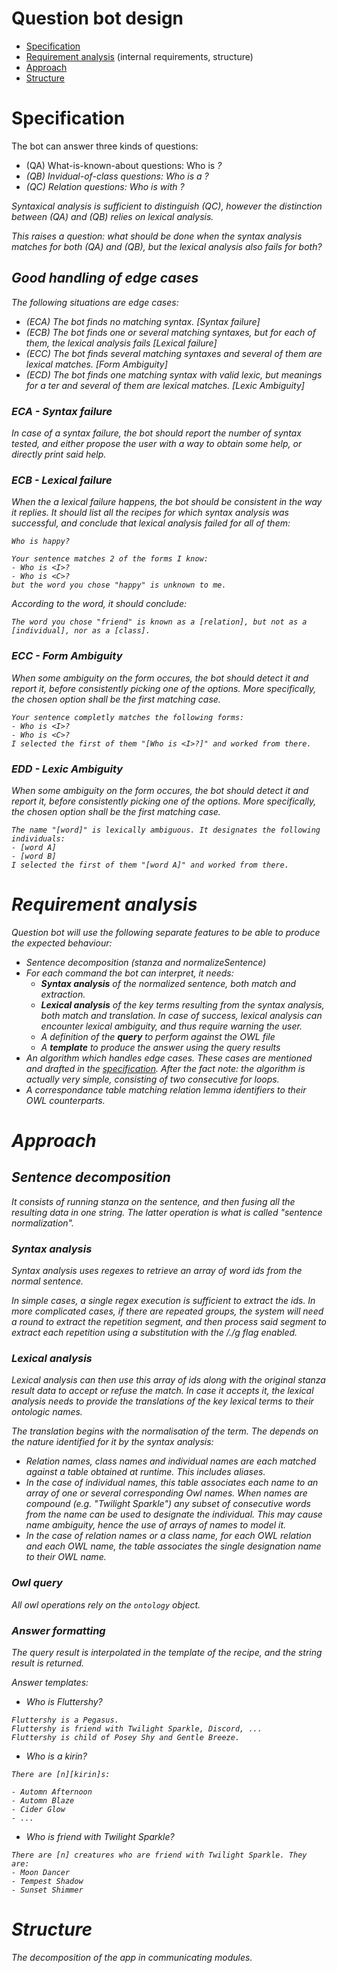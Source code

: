 # Question bot design

- [Specification](#specification)
- [Requirement analysis](#requirement-analysis) (internal requirements, structure)
- [Approach](#approach)
- [Structure](#Structure)

# Specification

The bot can answer three kinds of questions:

- (QA) What-is-known-about questions:
  Who is <I>?
- (QB) Invidual-of-class questions:
  Who is a <C>?
- (QC) Relation questions:
  Who is <Relation> with <I>?

Syntaxical analysis is sufficient to distinguish (QC), however the distinction between (QA) and (QB) relies on lexical analysis.

This raises a question: what should be done when the syntax analysis matches for
both (QA) and (QB), but the lexical analysis also fails for both?

## Good handling of edge cases

The following situations are edge cases:

- (ECA) The bot finds no matching syntax. [Syntax failure]
- (ECB) The bot finds one or several matching syntaxes, but for each of them, the lexical analysis fails [Lexical failure]
- (ECC) The bot finds several matching syntaxes and several of them are lexical matches. [Form Ambiguity]
- (ECD) The bot finds one matching syntax with valid lexic, but meanings for a ter and several of them are lexical matches. [Lexic Ambiguity]

### ECA - Syntax failure

In case of a syntax failure, the bot should report the number of syntax tested,
and either propose the user with a way to obtain some help, or directly print
said help.

### ECB - Lexical failure

When the a lexical failure happens, the bot should be consistent in the way
it replies. It should list all the recipes for which syntax analysis was
successful, and conclude that lexical analysis failed for all of them:

```
Who is happy?

Your sentence matches 2 of the forms I know:
- Who is <I>?
- Who is <C>?
but the word you chose "happy" is unknown to me.
```

According to the word, it should conclude:

```
The word you chose "friend" is known as a [relation], but not as a [individual], nor as a [class].
```

### ECC - Form Ambiguity

When some ambiguity on the form occures, the bot should detect it and report it, before consistently picking one of the options. More specifically, the chosen option shall be the first matching case.

```
Your sentence completly matches the following forms:
- Who is <I>?
- Who is <C>?
I selected the first of them "[Who is <I>?]" and worked from there.
```

### EDD - Lexic Ambiguity

When some ambiguity on the form occures, the bot should detect it and report it, before consistently picking one of the options. More specifically, the chosen option shall be the first matching case.

```
The name "[word]" is lexically ambiguous. It designates the following individuals:
- [word A]
- [word B]
I selected the first of them "[word A]" and worked from there.
```

# Requirement analysis

Question bot will use the following separate features to be able to produce the
expected behaviour:

- Sentence decomposition (stanza and normalizeSentence)
- For each command the bot can interpret, it needs:
  - **Syntax analysis** of the normalized sentence, both match and extraction.
  - **Lexical analysis** of the key terms resulting from the syntax analysis, both match and translation. In case of success, lexical analysis can encounter lexical ambiguity, and thus require warning the user.
  - A definition of the **query** to perform against the OWL file
  - A **template** to produce the answer using the query results
- An algorithm which handles edge cases. These cases are mentioned and drafted
  in the [specification](#specification). After the fact note: the algorithm is actually very simple, consisting of two consecutive for loops.
- A correspondance table matching relation lemma identifiers to their OWL counterparts.

# Approach

## Sentence decomposition

It consists of running stanza on the sentence, and then fusing all the
resulting data in one string. The latter operation is what is called "sentence normalization".

### Syntax analysis

Syntax analysis uses regexes to retrieve an array of word ids from the normal sentence.

In simple cases, a single regex execution is sufficient to extract the ids. In more complicated cases, if there are repeated groups, the system will need a round to extract the repetition segment, and then process said segment to extract each repetition using a substitution with the /./g flag enabled.

### Lexical analysis

Lexical analysis can then use this array of ids along with the original stanza
result data to accept or refuse the match. In case it accepts it, the lexical
analysis needs to provide the translations of the key lexical terms to their
ontologic names.

The translation begins with the normalisation of the term. The depends on the nature identified for it by the syntax analysis:

- Relation names, class names and individual names are each matched against a table obtained at runtime. This includes aliases.
- In the case of individual names, this table associates each name to an array of one or several corresponding Owl names. When names are compound (e.g. "Twilight Sparkle") any subset of consecutive words from the name can be used to designate the individual. This may cause name ambiguity, hence the use of
  arrays of names to model it.
- In the case of relation names or a class name, for each OWL relation and each OWL name, the table associates the single designation name to their OWL name.

### Owl query

All owl operations rely on the `ontology` object.

### Answer formatting

The query result is interpolated in the template of the recipe, and the string
result is returned.

Answer templates:

- Who is Fluttershy?

```
Fluttershy is a Pegasus.
Fluttershy is friend with Twilight Sparkle, Discord, ...
Fluttershy is child of Posey Shy and Gentle Breeze.
```

- Who is a kirin?

```
There are [n][kirin]s:

- Automn Afternoon
- Automn Blaze
- Cider Glow
- ...
```

- Who is friend with Twilight Sparkle?

```
There are [n] creatures who are friend with Twilight Sparkle. They are:
- Moon Dancer
- Tempest Shadow
- Sunset Shimmer
```

# Structure

The decomposition of the app in communicating modules.
